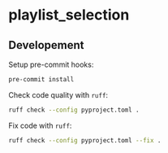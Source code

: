 # playlist_selection

## Developement

Setup pre-commit hooks:

```bash
pre-commit install
```

Check code quality with `ruff`:
```bash
ruff check --config pyproject.toml .
```

Fix code with `ruff`:
```bash
ruff check --config pyproject.toml --fix .
```

